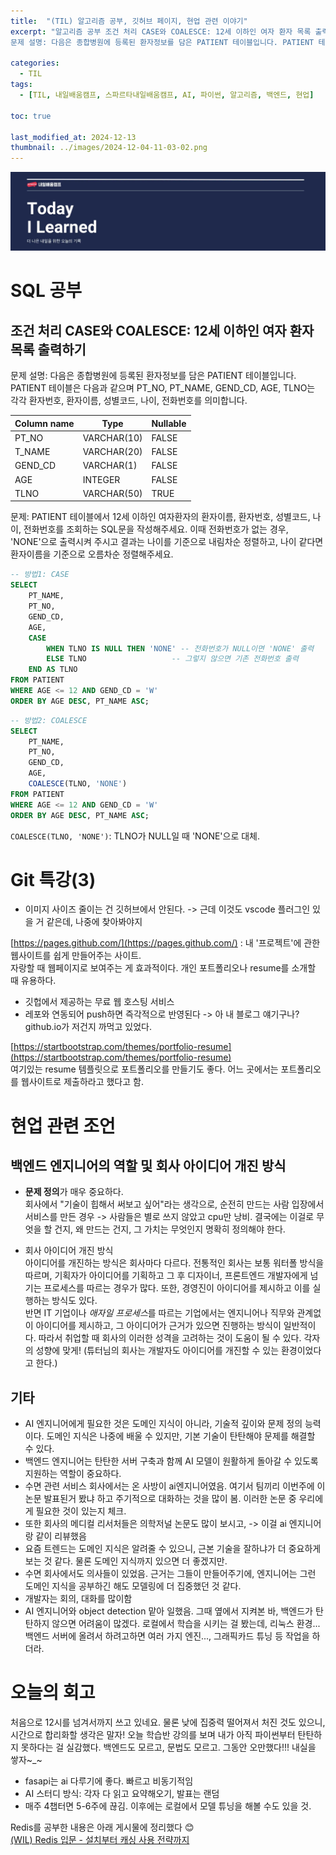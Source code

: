 ```yaml
---
title:  "(TIL) 알고리즘 공부, 깃허브 페이지, 현업 관련 이야기"
excerpt: "알고리즘 공부 조건 처리 CASE와 COALESCE: 12세 이하인 여자 환자 목록 출력하기
문제 설명: 다음은 종합병원에 등록된 환자정보를 담은 PATIENT 테이블입니다. PATIENT 테이블은 다음과 같으며... "

categories:
  - TIL
tags:
  - [TIL, 내일배움캠프, 스파르타내일배움캠프, AI, 파이썬, 알고리즘, 백엔드, 현업]

toc: true

last_modified_at: 2024-12-13
thumbnail: ../images/2024-12-04-11-03-02.png
---
```

![](/images/../images/2024-12-04-11-03-02.png)

# SQL 공부
## 조건 처리 CASE와 COALESCE: 12세 이하인 여자 환자 목록 출력하기
문제 설명: 다음은 종합병원에 등록된 환자정보를 담은 PATIENT 테이블입니다. PATIENT 테이블은 다음과 같으며 PT_NO, PT_NAME, GEND_CD, AGE, TLNO는 각각 환자번호, 환자이름, 성별코드, 나이, 전화번호를 의미합니다.

| Column name	| Type	| Nullable | 
|-------------|-------|----------|
| PT_NO	| VARCHAR(10)	| FALSE | 
| T_NAME	| VARCHAR(20)	| FALSE | 
| GEND_CD	| VARCHAR(1)	| FALSE | 
| AGE	| INTEGER	| FALSE
| TLNO	| VARCHAR(50)	| TRUE

문제: PATIENT 테이블에서 12세 이하인 여자환자의 환자이름, 환자번호, 성별코드, 나이, 전화번호를 조회하는 SQL문을 작성해주세요. 이때 전화번호가 없는 경우, 'NONE'으로 출력시켜 주시고 결과는 나이를 기준으로 내림차순 정렬하고, 나이 같다면 환자이름을 기준으로 오름차순 정렬해주세요.

```sql
-- 방법1: CASE
SELECT 
    PT_NAME, 
    PT_NO, 
    GEND_CD, 
    AGE, 
    CASE 
        WHEN TLNO IS NULL THEN 'NONE' -- 전화번호가 NULL이면 'NONE' 출력
        ELSE TLNO                   -- 그렇지 않으면 기존 전화번호 출력
    END AS TLNO
FROM PATIENT
WHERE AGE <= 12 AND GEND_CD = 'W'
ORDER BY AGE DESC, PT_NAME ASC;
```

```sql
-- 방법2: COALESCE
SELECT  
    PT_NAME, 
    PT_NO, 
    GEND_CD, 
    AGE,
    COALESCE(TLNO, 'NONE')
FROM PATIENT
WHERE AGE <= 12 AND GEND_CD = 'W'
ORDER BY AGE DESC, PT_NAME ASC;
```
`COALESCE(TLNO, 'NONE')`: TLNO가 NULL일 때 'NONE'으로 대체.

# Git 특강(3)
- 이미지 사이즈 줄이는 건 깃허브에서 안된다. -> 근데 이것도 vscode 플러그인 있을 거 같은데, 나중에 찾아봐야지

[https://pages.github.com/](https://pages.github.com/) :  내 '프로젝트'에 관한 웹사이트를 쉽게 만들어주는 사이트.   
자랑할 때 웹페이지로 보여주는 게 효과적이다. 개인 포트폴리오나 resume를 소개할 때 유용하다.
- 깃헙에서 제공하는 무료 웹 호스팅 서비스
- 레포와 연동되어 push하면 즉각적으로 반영된다
-> 아 내 블로그 얘기구나? github.io가 저건지 까먹고 있었다.

[https://startbootstrap.com/themes/portfolio-resume](https://startbootstrap.com/themes/portfolio-resume)   
여기있는 resume 템플릿으로 포트폴리오를 만들기도 좋다. 어느 곳에서는 포트폴리오를 웹사이트로 제출하라고 했다고 함.

# 현업 관련 조언
## 백엔드 엔지니어의 역할 및 회사 아이디어 개진 방식
- **문제 정의**가 매우 중요하다.   
  회사에서 "기술이 힙해서 써보고 싶어"라는 생각으로, 순전히 만드는 사람 입장에서 서비스를 만든 경우 -> 사람들은 별로 쓰지 않았고 cpu만 낭비. 결국에는 이걸로 무엇을 할 건지, 왜 만드는 건지, 그 가치는 무엇인지 명확히 정의해야 한다.

- 회사 아이디어 개진 방식   
  아이디어를 개진하는 방식은 회사마다 다르다. 전통적인 회사는 보통 워터폴 방식을 따르며, 기획자가 아이디어를 기획하고 그 후 디자이너, 프론트엔드 개발자에게 넘기는 프로세스를 따르는 경우가 많다. 또한, 경영진이 아이디어를 제시하고 이를 실행하는 방식도 있다.    
  반면 IT 기업이나 *애자일 프로세스*를 따르는 기업에서는 엔지니어나 직무와 관계없이 아이디어를 제시하고, 그 아이디어가 근거가 있으면 진행하는 방식이 일반적이다. 따라서 취업할 때 회사의 이러한 성격을 고려하는 것이 도움이 될 수 있다. 각자의 성향에 맞게!
  (튜터님의 회사는 개발자도 아이디어를 개진할 수 있는 환경이었다고 한다.)

## 기타
- AI 엔지니어에게 필요한 것은 도메인 지식이 아니라, 기술적 깊이와 문제 정의 능력이다. 도메인 지식은 나중에 배울 수 있지만, 기본 기술이 탄탄해야 문제를 해결할 수 있다.
- 백엔드 엔지니어는 탄탄한 서버 구축과 함께 AI 모델이 원활하게 돌아갈 수 있도록 지원하는 역할이 중요하다.
- 수면 관련 서비스 회사에서는 온 사방이 ai엔지니어였음. 여기서 팀끼리 이번주에 이 논문 발표된거 봤냐 하고 주기적으로 대화하는 것을 많이 봄. 이러한 논문 중 우리에게 필요한 것이 있는지 체크. 
- 또한 회사의 메디컬 리서처들은 의학저널 논문도 많이 보시고, -> 이걸 ai 엔지니어랑 같이 리뷰했음
- 요즘 트렌드는 도메인 지식은 알려줄 수 있으니, 근본 기술을 잘하냐가 더 중요하게 보는 것 같다. 물론 도메인 지식까지 있으면 더 좋겠지만.
- 수면 회사에서도 의사들이 있었음. 근거는 그들이 만들어주기에, 엔지니어는 그런 도메인 지식을 공부하긴 해도 모델링에 더 집중했던 것 같다.
- 개발자는 회의, 대화를 많이함
- AI 엔지니어와 object detection 맡아 일했음. 그때 옆에서 지켜본 바, 백엔드가 탄탄하지 않으면 어려움이 많겠다. 로컬에서 학습을 시키는 걸 봤는데, 리눅스 환경... 백엔드 서버에 올려서 하려고하면 여러 가지 엔진..., 그래픽카드 튜닝 등 작업을 하더라.

# 오늘의 회고
처음으로 12시를 넘겨서까지 쓰고 있네요. 물론 낮에 집중력 떨어져서 처진 것도 있으니, 시간으로 합리화할 생각은 말자! 오늘 학습반 강의를 보며 내가 아직 파이썬부터 탄탄하지 못하다는 걸 실감했다. 백엔드도 모르고, 문법도 모르고. 그동안 오만했다!!! 내실을 쌓자~_~
- fasapi는 ai 다루기에 좋다. 빠르고 비동기적임
- AI 스터디 방식: 각자 다 읽고 요약해오기, 발표는 랜덤
- 매주 4챕터면 5-6주에 끊김. 이후에는 로컬에서 모델 튜닝을 해볼 수도 있을 것.

Redis를 공부한 내용은 아래 게시물에 정리했다 😊   
[(WIL) Redis 입문 - 설치부터 캐싱 사용 전략까지](https://hanmind.github.io/til/start-redis/)